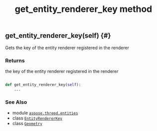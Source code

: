 ﻿---
title: get_entity_renderer_key method
second_title: Aspose.3D for Python via .NET API References
description: 
type: docs
weight: 80
url: /python-net/aspose.threed.entities/geometry/get_entity_renderer_key/
is_root: false
---

## get_entity_renderer_key(self) {#}

Gets the key of the entity renderer registered in the renderer


### Returns 


the key of the entity renderer registered in the renderer


```python

def get_entity_renderer_key(self):
    ...
```





### See Also
* module [`aspose.threed.entities`](../../)
* class [`EntityRendererKey`](/3d/python-net/aspose.threed.render/entityrendererkey)
* class [`Geometry`](/3d/python-net/aspose.threed.entities/geometry)
